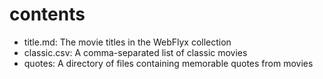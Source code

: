 # contents

* title.md: The movie titles in the WebFlyx collection
* classic.csv: A comma-separated list of classic movies
* quotes: A directory of files containing memorable quotes from movies
